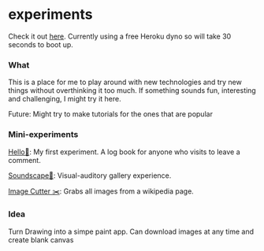 # experiments

Check it out [here](https://afternoon-oasis-58074.herokuapp.com/). Currently using a free Heroku dyno so will take 30 seconds to boot up.

### What

This is a place for me to play around with new technologies and try new things without overthinking it too much. If something sounds fun, interesting and challenging, I might try it here.

Future: Might try to make tutorials for the ones that are popular

### Mini-experiments

[Hello👋](https://afternoon-oasis-58074.herokuapp.com/hello): My first experiment. A log book for anyone who visits to leave a comment.

[Soundscape🗻](https://afternoon-oasis-58074.herokuapp.com/soundscape): Visual-auditory gallery experience.

[Image Cutter ✂️](https://afternoon-oasis-58074.herokuapp.com/imagescraper): Grabs all images from a wikipedia page.

### Idea

Turn Drawing into a simpe paint app. Can download images at any time and create blank canvas
